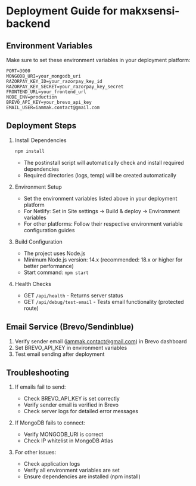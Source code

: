 # Deployment Guide for makxsensi-backend

## Environment Variables
Make sure to set these environment variables in your deployment platform:

```
PORT=3000
MONGODB_URI=your_mongodb_uri
RAZORPAY_KEY_ID=your_razorpay_key_id
RAZORPAY_KEY_SECRET=your_razorpay_key_secret
FRONTEND_URL=your_frontend_url
NODE_ENV=production
BREVO_API_KEY=your_brevo_api_key
EMAIL_USER=iammak.contact@gmail.com
```

## Deployment Steps

1. Install Dependencies
   ```bash
   npm install
   ```
   - The postinstall script will automatically check and install required dependencies
   - Required directories (logs, temp) will be created automatically

2. Environment Setup
   - Set the environment variables listed above in your deployment platform
   - For Netlify: Set in Site settings → Build & deploy → Environment variables
   - For other platforms: Follow their respective environment variable configuration guides

3. Build Configuration
   - The project uses Node.js
   - Minimum Node.js version: 14.x (recommended: 18.x or higher for better performance)
   - Start command: `npm start`

4. Health Checks
   - GET `/api/health` - Returns server status
   - GET `/api/debug/test-email` - Tests email functionality (protected route)

## Email Service (Brevo/Sendinblue)
1. Verify sender email (iammak.contact@gmail.com) in Brevo dashboard
2. Set BREVO_API_KEY in environment variables
3. Test email sending after deployment

## Troubleshooting
1. If emails fail to send:
   - Check BREVO_API_KEY is set correctly
   - Verify sender email is verified in Brevo
   - Check server logs for detailed error messages

2. If MongoDB fails to connect:
   - Verify MONGODB_URI is correct
   - Check IP whitelist in MongoDB Atlas

3. For other issues:
   - Check application logs
   - Verify all environment variables are set
   - Ensure dependencies are installed (npm install)